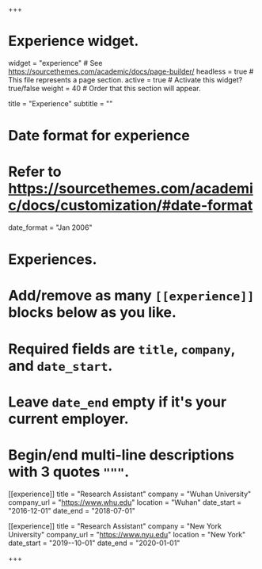 +++
# Experience widget.
widget = "experience"  # See https://sourcethemes.com/academic/docs/page-builder/
headless = true  # This file represents a page section.
active = true  # Activate this widget? true/false
weight = 40  # Order that this section will appear.

title = "Experience"
subtitle = ""

# Date format for experience
#   Refer to https://sourcethemes.com/academic/docs/customization/#date-format
date_format = "Jan 2006"

# Experiences.
#   Add/remove as many `[[experience]]` blocks below as you like.
#   Required fields are `title`, `company`, and `date_start`.
#   Leave `date_end` empty if it's your current employer.
#   Begin/end multi-line descriptions with 3 quotes `"""`.
[[experience]]
  title = "Research Assistant"
  company = "Wuhan University"
  company_url = "https://www.whu.edu"
  location = "Wuhan"
  date_start = "2016-12-01"
  date_end = "2018-07-01"


[[experience]]
  title = "Research Assistant"
  company = "New York University"
  company_url = "https://www.nyu.edu"
  location = "New York"
  date_start = "2019--10-01"
  date_end = "2020-01-01"

+++
